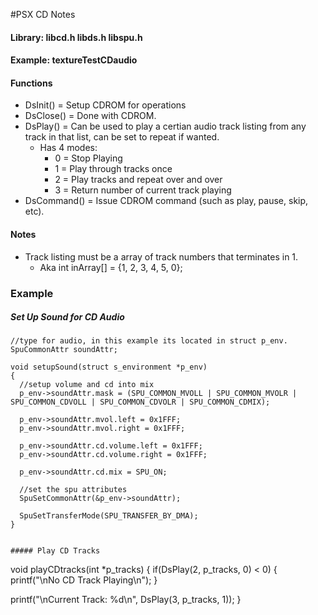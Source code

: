 #PSX CD Notes

#### Library: libcd.h libds.h libspu.h

#### Example: textureTestCDaudio

#### Functions

* DsInit() = Setup CDROM for operations
* DsClose() = Done with CDROM.
* DsPlay() = Can be used to play a certian audio track listing from any track in that list, can be set to repeat if wanted.
  * Has 4 modes:
    * 0 = Stop Playing
    * 1 = Play through tracks once
    * 2 = Play tracks and repeat over and over
    * 3 = Return number of current track playing
* DsCommand() = Issue CDROM command (such as play, pause, skip, etc).

#### Notes
* Track listing must be a array of track numbers that terminates in 1.
  * Aka int inArray[] = {1, 2, 3, 4, 5, 0};

### Example

##### Set Up Sound for CD Audio
```
//type for audio, in this example its located in struct p_env.
SpuCommonAttr soundAttr;

void setupSound(struct s_environment *p_env)
{ 
  //setup volume and cd into mix
  p_env->soundAttr.mask = (SPU_COMMON_MVOLL | SPU_COMMON_MVOLR | SPU_COMMON_CDVOLL | SPU_COMMON_CDVOLR | SPU_COMMON_CDMIX);
  
  p_env->soundAttr.mvol.left = 0x1FFF;
  p_env->soundAttr.mvol.right = 0x1FFF;
  
  p_env->soundAttr.cd.volume.left = 0x1FFF;
  p_env->soundAttr.cd.volume.right = 0x1FFF;
  
  p_env->soundAttr.cd.mix = SPU_ON;
  
  //set the spu attributes
  SpuSetCommonAttr(&p_env->soundAttr);
  
  SpuSetTransferMode(SPU_TRANSFER_BY_DMA);
}


##### Play CD Tracks
```
void playCDtracks(int *p_tracks)
{
  if(DsPlay(2, p_tracks, 0) < 0)
  {
    printf("\nNo CD Track Playing\n");
  }
  
  printf("\nCurrent Track: %d\n", DsPlay(3, p_tracks, 1));
}
```
